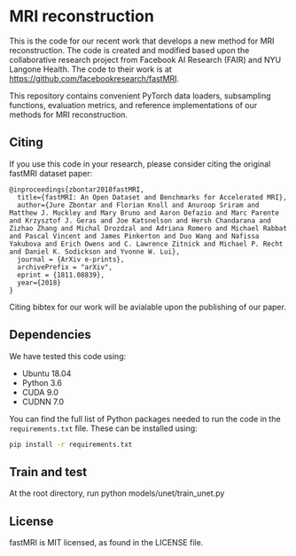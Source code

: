 # MRI reconstruction

This is the code for our recent work that develops a new method for MRI reconstruction.
The code is created and modified based upon the collaborative research project from Facebook AI Research (FAIR)
and NYU Langone Health. The code to their work is at https://github.com/facebookresearch/fastMRI.

This repository contains convenient PyTorch data loaders, subsampling functions, evaluation
metrics, and reference implementations of our methods for MRI reconstruction.


## Citing
If you use this code in your research, please consider citing
the original fastMRI dataset paper:
```
@inproceedings{zbontar2018fastMRI,
  title={fastMRI: An Open Dataset and Benchmarks for Accelerated MRI},
  author={Jure Zbontar and Florian Knoll and Anuroop Sriram and Matthew J. Muckley and Mary Bruno and Aaron Defazio and Marc Parente and Krzysztof J. Geras and Joe Katsnelson and Hersh Chandarana and Zizhao Zhang and Michal Drozdzal and Adriana Romero and Michael Rabbat and Pascal Vincent and James Pinkerton and Duo Wang and Nafissa Yakubova and Erich Owens and C. Lawrence Zitnick and Michael P. Recht and Daniel K. Sodickson and Yvonne W. Lui},
  journal = {ArXiv e-prints},
  archivePrefix = "arXiv",
  eprint = {1811.08839},
  year={2018}
}
```
Citing bibtex for our work will be avialable upon the publishing of our paper.


## Dependencies
We have tested this code using:
* Ubuntu 18.04
* Python 3.6
* CUDA 9.0
* CUDNN 7.0

You can find the full list of Python packages needed to run the code in the
`requirements.txt` file. These can be installed using:
```bash
pip install -r requirements.txt
```

## Train and test
At the root directory, run
python models/unet/train_unet.py


## License
fastMRI is MIT licensed, as found in the LICENSE file.
